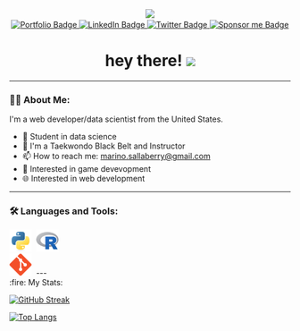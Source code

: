 <div id="header" align="center">
  <img src="https://media.giphy.com/media/7OMR3y1E9QeYsr9olS/giphy.gif" width="100"/>

                                                                                   
<section id="badges">
  <a href="https://marietkd.github.io/portfolio/">
  <img src="https://img.shields.io/badge/Portfolio-steelblue?style=for-the-badge" alt="Portfolio Badge"/>
  </a>
  <a href="https://www.linkedin.com/in/marie-sallaberry/">
  <img src="https://img.shields.io/badge/LinkedIn-lightseagreen?style=for-the-badge&logo=linkedin&logoColor=black" alt="LinkedIn Badge"/>
  </a>
  <a href="https://twitter.com/coding_Marie">
  <img src="https://img.shields.io/badge/Twitter-steelblue?style=for-the-badge&logo=twitter&logoColor=black" alt="Twitter Badge"/>
  </a>
  <a href="https://github.com/sponsors/MarieTKD">
  <img src="https://img.shields.io/badge/💗 Sponsor-lightpink?style=for-the-badge" alt="Sponsor me Badge"/>
  </a>
</section>
<h1>
  hey there!
  <img src="https://media.giphy.com/media/hvRJCLFzcasrR4ia7z/giphy.gif" width="30px"/>
</h1>
</div>

---

### :woman_technologist: About Me:
I'm a web developer/data scientist from the United States.
- :telescope: Student in data science
- :martial_arts_uniform: I'm a Taekwondo Black Belt and Instructor
- :mailbox: How to reach me: marino.sallaberry@gmail.com
- :space_invader: Interested in game devevopment
- :globe_with_meridians: Interested in web development
---

### :hammer_and_wrench: Languages and Tools:

<div>
 <img src="https://github.com/devicons/devicon/blob/master/icons/python/python-original.svg" title="Python" **alt="Python" width="40" height="40"/>&nbsp;
  <img src="https://github.com/devicons/devicon/blob/master/icons/r/r-original.svg" title="R" **alt="R" width="40" height="40"/>&nbsp;             
</div>
  <img src="https://github.com/devicons/devicon/blob/master/icons/git/git-original.svg" title="Git" **alt="Git" width="40" height="40"/>&nbsp;
---

<div> :fire: My Stats:

[![GitHub Streak](http://github-readme-streak-stats.herokuapp.com?user=MarieTKD&theme=dark&background=000000)](https://git.io/streak-stats)

[![Top Langs](https://github-readme-stats.vercel.app/api/top-langs/?username=MarieTKD&layout=compact&theme=vision-friendly-dark)](https://github.com/anuraghazra/github-readme-stats)
